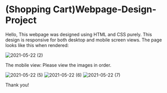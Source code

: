 # (Shopping Cart)Webpage-Design-Project

Hello, 
This webpage was designed using HTML and CSS purely. This design is responsive for both desktop and mobile screen views. 
The page looks like this when rendered:

![2021-05-22 (2)](https://user-images.githubusercontent.com/70997462/119227184-555b4f00-bb2a-11eb-9bf6-d5a6be11614d.png)

The mobile view:
Please view the images in order.

![2021-05-22 (5)](https://user-images.githubusercontent.com/70997462/119227320-ecc0a200-bb2a-11eb-81df-18f3d53ccd32.png)
![2021-05-22 (6)](https://user-images.githubusercontent.com/70997462/119227327-f21dec80-bb2a-11eb-80c0-8e935139b9f0.png)
![2021-05-22 (7)](https://user-images.githubusercontent.com/70997462/119227333-f518dd00-bb2a-11eb-8af7-8a139076fad8.png)

Thank you!
